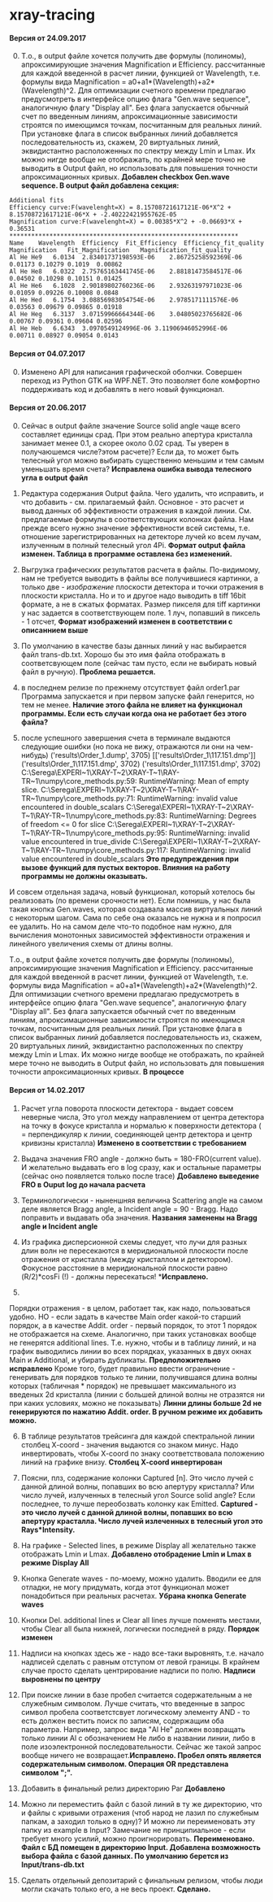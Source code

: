 # xray-tracing

#### Версия от 24.09.2017

0. Т.о., в output файле хочется получить две формулы (полиномы), апроксимирующие значения Magnification и Efficiency. рассчитанные для каждой введенной в расчет линии, функцией от Wavelength, 
т.е. формулы вида Magnification = a0+a1*(Wavelength)+a2*(Wavelength)^2.
Для оптимизации счетного времени предлагаю предусмотреть в интерфейсе опцию флага "Gen.wave sequence", аналогичную флагу "Display all". 
Без флага запускается обычный счет по введенным линиям, апроксимационные зависимости строятся по имеющимся точкам, посчитанным для реальных линий. 
При установке флага в список выбранных линий добавляется последовательность из, скажем, 20 виртуальных линий, 
эквидистантно расположенных по спектру между Lmin и Lmax. 
Их можно нигде вообще не отображать, по крайней мере точно не выводить в Output файл, но использовать для повышения точности апроксимационных кривых. 
**Добавлен checkbox Gen.wave sequence. В output файл добавлена секция:**
```text
Additional fits
Efficiency curve:F(wavelenght=X) = 8.15708721617121E-06*X^2 + 8.15708721617121E-06*X + -2.40222421955762E-05
Magnification curve:F(wavelenght=X) = 0.00385*X^2 + -0.06693*X + 0.36531
***************************************************************
Name	Wavelength	Efficiency	Fit_Efficiency	Efficiency_fit_quality	Magnification	Fit_Magnification	Magnification_fit_quality
Al He He9	6.0134	2.83401737198593E-06	2.86725258592369E-06	0.01173	0.10279	0.1019	0.00862
Al He He8	6.0322	2.75765163441745E-06	2.88181473584517E-06	0.04502	0.10298	0.10151	0.01425
Al He He6	6.1028	2.90189802760236E-06	2.93263197971023E-06	0.01059	0.09226	0.10008	0.0848
Al He Hed	6.1754	3.08856983054754E-06	2.9785171111576E-06	0.03563	0.09679	0.09865	0.01918
Al He Heg	6.3137	3.07159966664344E-06	3.04805023765682E-06	0.00767	0.09361	0.09604	0.02596
Al He Heb	6.6343	3.0970549124996E-06	3.11906946052996E-06	0.00711	0.08927	0.09054	0.0143
```


#### Версия от 04.07.2017

0. Изменено API для написания графической оболчки. Совершен переход из Python GTK на WPF.NET. Это позволяет боле комфортно поддерживать 
код и добавлять в него новый функционал.

#### Версия от 20.06.2017

0. Сейчас в output файле значение Source solid angle чаще всего составляет единицы срад.
При этом реально апертура кристалла занимает менее 0.1, а скорее около 0.02 срад.
Ты уверен в получаюшемся числе?этом расчете)? 
Если да, то может быть телесный угол можно выбирать существенно меньшим и тем самым
уменьшать время счета?
**Исправлена ошибка вывода телесного угла в output файл**

1. Редактура содержания Output файла. 
Чего удалить, что исправить, и что добавить - см. прилагаемый файл. 
Основное - это расчет и вывод данных об эффективности отражения в каждой линии. 
См. предлагаемые формулы в соответствующих колонках файла. 
Нам прежде всего нужно значение эффективности всей системы, 
т.е. отношение зарегистрированных на детекторе лучей ко всем лучам, 
излученным в полный телесный угол 4Pi. 
**Формат output файла изменен. Таблица в программе оставлена без изменений.**

2. Выгрузка графических результатов расчета в файлы. 
По-видимому, нам не требуется выводить в файлы все получившиеся картинки, 
а только две - _изображение_  плоскости детектора и точки отражения в плоскости кристалла.
Но и то и другое надо выводить в tiff 16bit формате, 
а не в сжатых форматах. 
Размер пикселя для tiff картинки у нас задается в соответствующем поле. 
1 луч, попавший в пиксель - 1 отсчет, 
**Формат изображений изменен в соответствии с описаннием выше**

3. По умолчанию в качестве базы данных линий у нас выбирается файл trans-db.txt. 
Хорошо бы это имя файла отображать в соответсвующем поле 
(сейчас там пусто, если не выбирать новый файл в ручную).
**Проблема решается.**

4. в последнем релизе по прежнему отсутствует файл order1.par
Программа запускается и при первом запуске файл генерится, но тем не менее.
 **Наличие этого файла не влияет на функционал программы. Если есть случаи когда она не 
 работает без этого файла?**

5. после успешного завершения счета в терминале выдаются следующие ошибки 
(но пока не вижу, отражаются ли они на чем-нибудь)
('results\\Order_1.dump', 3705)
[['results\\Order_1\\117.151.dmp']]
('results\\Order_1\\117.151.dmp', 3702)
('results\\Order_1\\117.151.dmp', 3702)
C:\Serega\EXPERI~1\XRAY-T~2\XRAY-T~1\RAY-TR~1\numpy\core\_methods.py:59: RuntimeWarning: Mean of empty slice.
C:\Serega\EXPERI~1\XRAY-T~2\XRAY-T~1\RAY-TR~1\numpy\core\_methods.py:71: RuntimeWarning: invalid value encountered in double_scalars
C:\Serega\EXPERI~1\XRAY-T~2\XRAY-T~1\RAY-TR~1\numpy\core\_methods.py:83: RuntimeWarning: Degrees of freedom <= 0 for slice
C:\Serega\EXPERI~1\XRAY-T~2\XRAY-T~1\RAY-TR~1\numpy\core\_methods.py:95: RuntimeWarning: invalid value encountered in true_divide
C:\Serega\EXPERI~1\XRAY-T~2\XRAY-T~1\RAY-TR~1\numpy\core\_methods.py:117: RuntimeWarning: invalid value encountered in double_scalars
**Это предупреждения при вызове функций для пустых векторов. Влияния на работу программы не должны оказывать.**

И совсем отдельная задача, новый функционал, который хотелось бы реализовать (по времени срочности нет).
Если помнишь, у нас была такая кнопка Gen.waves, которая создавала массив виртуальных линий с некоторым шагом. Сама по себе она оказалсь не нужна и я попросил ее удалить. Но на самом деле что-то подобное нам нужно, для вычисления монотонных зависимостей эффективности отражения и линейного увеличения схемы от длины волны.

Т.о., в output файле хочется получить две формулы (полиномы), апроксимирующие значения Magnification и Efficiency. рассчитанные для каждой введенной в расчет линии, функцией от Wavelength, 
т.е. формулы вида Magnification = a0+a1*(Wavelength)+a2*(Wavelength)^2.
Для оптимизации счетного времени предлагаю предусмотреть в интерфейсе опцию флага "Gen.wave sequence", аналогичную флагу "Display all". Без флага запускается обычный счет по введенным линиям, апроксимационные зависимости строятся по имеющимся точкам, посчитанным для реальных линий. 
При установке флага в список выбранных линий добавляется последовательность из, скажем, 20 виртуальных линий, эквидистантно расположенных по спектру между Lmin и Lmax. Их можно нигде вообще не отображать, по крайней мере точно не выводить в Output файл, но использовать для повышения точности апроксимационных кривых. 
**В процессе**



#### Версия от 14.02.2017

1. Расчет угла поворота плоскости детектора - выдает совсем неверные
числа,  Это угол между направлением от центра детектора на точку в
фокусе кристалла и нормалью к поверхности детектора ( = перпендикуляр
к линии, соединяющей центр детектора и центр кривизны кристалла)
**Изменено в соответствии с требованием**

2. Выдача значения FRO angle - должно быть  = 180-FRO(current value).
И желательно выдавать его в log сразу, как и остальные параметры
(сейчас оно появляется только после trace)
**Добавлено выведение FRO в Ouput log до начала расчета**

3. Терминологически - ныненшняя величина Scattering angle на самом
деле является Bragg angle,  а Incident angle  = 90 - Bragg.  Надо
поправить и выдавать оба значения.
**Названия заменены на Bragg angle и Incident angle**

4. Из графика дисперсионной схемы следует, что лучи для разных длин
волн не пересекаются в меридиональной плоскости после отражения от
кристалла (между кристаллом и детектором). Фокусное расстояние в
меридиональной плоскости равно (R/2)*cosFi (!) - должны пересекаться! 
***Исправлено.**

5. 
Порядки отражения - в целом, работает так, как надо, пользоваться
удобно. НО - если задать в качестве Main order какой-то старший
порядок, а в качестве Addit. order - первый порядок, то этот 1 порядок
не отображается на схеме. Аналогично, при таких установках вообще не
генерятся additional lines.
Т.е. нужно, чтобы и в таблицу линий, и на график выводились линии во
всех порядках, указанных в двух окнах Main и Additional, и убирать
дубликаты. **Предположительно исправлено**
Кроме того, будет правильно ввести ограничение - генеривать для
порядков только те линии, получившаяся длина волны которых (табличная
\* порядок) не превышает максимального из введеных 2d кристалла (линии
с большей длиной волны не отразятся ни при каких условиях, можно не
показывать) **Линни длины больше 2d не генерируются по нажатию Addit. order. В ручном 
режиме их добавить можно.**

6. В таблице результатов трейсинга для каждой спектральной линии
столбец X-coord  - значения выдаются со знаком минус. Надо
инвертировать, чтобы X-coord по знаку соответствовала положению линий
на графике внизу. **Столбец X-coord инвертирован**

7. Поясни, плз, содержание колонки Captured [n]. Это число лучей с
данной длиной волны, попавших во всю апертуру кристалла? Или число
лучей, излученных в телесный угол Source solid angle? Если последнее,
то лучше переобозвать колонку как Emitted. **Captured - это число лучей с данной длиной 
волны, попавших во всю апертуру красталла. Число лучей излеченных в телесный 
 угол это Rays\*Intensity.** 

8. На графике - Selected lines, в режиме Display all желательно также
отображать Lmin и Lmax. **Добавлено отобрадение Lmin и Lmax  в режиме Display All**

9. Кнопка Generate waves - по-моему, можно удалить. Вводили ее для
отладки, не могу придумать, когда этот функционал может понадобиться
при реальных расчетах. **Убрана кнопка Generate waves**

10. Кнопки Del. additional lines и Clear all lines лучше поменять
местами, чтобы Clear all была нижней, логически последней в ряду.
**Порядок изменен**

11. Надписи на кнопках здесь же - надо все-таки выровнять, т.е. начало
надписей сделать с равным отступом от левой границы. В крайнем случае
просто сделать центрирование надписи по полю. **Надписи выровнены по центру**

12. При поиске линии в базе пробел считается содержательным а не
служебным символом. Лучше считать, что введенные в запрос символ
пробела соответстсвует логическому элементу AND - то есть должен
вестить поиск по записям, содержащим оба параметра. Например, запрос
вида "Al He" должен возвращать только линии Al с обозначением He либо
в названии линии, либо в поле изоэлектронной последовательности.
Сейчас же такой запрос вообще ничего не возвращает.**Исправлено. Пробел опять 
является содержательным символом. Операция OR представлена символом ";".**

13. Добавить в финальный релиз директорию Par
**Добавлено**

14. Можно ли переместить файл с базой линий в ту же директорию, что и
файлы с кривыми отражения (чтоб народ не лазил по служебным папкам, а
заходил только в одну)?
И можно ли переименовать эту папку из example в Input? Замечание не
принципиальное - если требует много усилий, можно проигнорировать.
**Переименовано. Файл с БД помещен в директорию Input. Добавлена возможность выбора
файла с базой данных. По умолчанию берется из Input/trans-db.txt**

15. Сделать отдельный депозитарий с финальным релизом, чтобы люди
могли скачать только его, а не весь проект.
**Сделано.**
